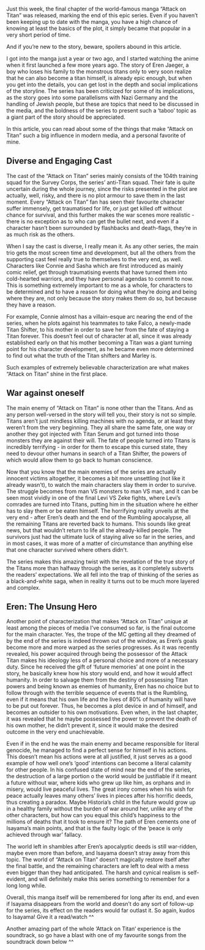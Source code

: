 Just this week, the final chapter of the world-famous manga “Attack on Titan” was released, marking the end of this epic series. Even if you haven’t been keeping up to date with the manga, you have a high chance of knowing at least the basics of the plot, it simply became that popular in a very short period of time.

And if you’re new to the story, beware, spoilers abound in this article.

I got into the manga just a year or two ago, and I started watching the anime when it first launched a few more years ago. The story of Eren Jaeger, a boy who loses his family to the monstrous titans only to very soon realize that he can also become a titan himself, is already epic enough, but when you get into the details, you can get lost in the depth and social implications of the storyline. The series has been criticized for some of its implications, as the story goes into some parallelisms with Nazi Germany and the handling of Jewish people, but these are topics that need to be discussed in the media, and the boldness of the series to present such a ‘taboo’ topic as a giant part of the story should be appreciated.

In this article, you can read about some of the things that make “Attack on Titan” such a big influence in modern media, and a personal favorite of mine.

## Diverse and Engaging Cast

The cast of the “Attack on Titan” series mainly consists of the 104th training squad for the Survey Corps, the series’ anti-Titan squad. Their fate is quite uncertain during the whole journey, since the risks presented in the plot are actually, well, risky, and there is no plot armour to save them in the last moment. Every “Attack on Titan” fan has seen their favourite character suffer immensely, get traumatised for life, or just get killed off without chance for survival, and this further makes the war scenes more realistic - there is no exception as to who can get the bullet next, and even if a character hasn’t been surrounded by flashbacks and death-flags, they’re in as much risk as the others. 

When I say the cast is diverse, I really mean it. As any other series, the main trio gets the most screen time and development, but all the others from the supporting cast feel really true to themselves to the very end, as well. Characters like Connie and Sasha which are first introduced as mainly comic relief, get through traumatising events that have turned them into cold-hearted warriors, and they have personal agendas to commit to now. This is something extremely important to me as a whole, for characters to be determined and to have a reason for doing what they’re doing and being where they are, not only because the story makes them do so, but because they have a reason.

For example, Connie almost has a villain-esque arc nearing the end of the series, when he plots against his teammates to take Falco, a newly-made Titan Shifter, to his mother in order to save her from the fate of staying a Titan forever. This doesn’t feel out of character at all, since it was already established early on that his mother becoming a Titan was a giant turning point for his character development, as he became even more determined to find out what the truth of the Titan shifters and Marley is. 
 
Such examples of extremely believable characterization are what makes “Attack on Titan” shine in the first place.

## War against oneself

The main enemy of “Attack on Titan” is none other than the Titans. And as any person well-versed in the story will tell you, their story is not so simple. Titans aren’t just mindless killing machines with no agenda, or at least they weren’t from the very beginning. They all share the same fate, one way or another they got injected with Titan Serum and got turned into those monsters they are against their will. The fate of people turned into Titans is incredibly terrifying - in order for them to escape this cursed state, they need to devour other humans in search of a Titan Shifter, the powers of which would allow them to go back to human conscience. 

Now that you know that the main enemies of the series are actually innocent victims altogether, it becomes a bit more unsettling (not like it already wasn’t), to watch the main characters slay them in order to survive. The struggle becomes from man VS monsters to man VS man, and it can be seen most vividly in one of the final Levi VS Zeke fights, where Levi’s comrades are turned into Titans, putting him in the situation where he either has to slay them or be eaten himself. The horrifying reality unveils at the very end - after Eren’s death and the end of the Rumbling apocalypse, all the remaining Titans are reverted back to humans. This sounds like great news, but that wouldn’t return to life all the already-killed people. The survivors just had the ultimate luck of staying alive so far in the series, and in most cases, it was more of a matter of circumstance than anything else that one character survived where others didn't.
 
The series makes this amazing twist with the revelation of the true story of the Titans more than halfway through the series, as it completely subverts the readers’ expectations. We all fell into the trap of thinking of the series as a black-and-white saga, when in reality it turns out to be much more layered and complex.

## Eren: The Unsung Hero

Another point of characterization that makes “Attack on Titan” unique at least among the pieces of media I’ve consumed so far, is the final outcome for the main character. Yes, the trope of the MC getting all they dreamed of by the end of the series is indeed thrown out of the window, as Eren’s goals become more and more warped as the series progresses. As it was recently revealed, his power acquired through being the possessor of the Attack Titan makes his ideology less of a personal choice and more of a necessary duty. Since he received the gift of ‘future memories’ at one point in the story, he basically knew how his story would end, and how it would affect humanity. In order to salvage them from the destiny of possessing Titan powers and being known as enemies of humanity, Eren has no choice but to follow through with the terrible sequence of events that is the Rumbling, even if it means that his own life and the lives of 80% of humanity will have to be put out forever. Thus, he becomes a plot device in and of himself, and becomes an outsider to his own motivations. Even when, in the last chapter, it was revealed that he maybe possessed the power to prevent the death of his own mother, he didn’t prevent it, since it would make the desired outcome in the very end unachievable. 

Even if in the end he was the main enemy and became responsible for literal genocide, he managed to find a perfect sense for himself in his actions. This doesn’t mean his actions were at all justified, it just serves as a good example of how well one’s ‘good’ intentions can become a literal calamity for other people. In his confused state of mind near the end of the series, the destruction of a large portion o the world would be justifiable if it meant a future without war, where kids who grew up like him, as orphans and in misery, would live peaceful lives. The great irony comes when his wish for peace actually leaves many others’ lives in pieces after his horrific deeds, thus creating a paradox. Maybe Historia’s child in the future would grow up in a healthy family without the burden of war around her, unlike any of the other characters, but how can you equal this child’s happiness to the millions of deaths that it took to ensure it? The path of Eren cements one of Isayama’s main points, and that is the faulty logic of the ‘peace is only achieved through war’ fallacy. 
 
The world left in shambles after Eren’s apocalyptic deeds is still war-ridden, maybe even more than before, and Isayama doesn’t stray away from this topic. The world of “Attack on Titan” doesn’t magically restore itself after the final battle, and the remaining characters are left to deal with a mess even bigger than they had anticipated. The harsh and cynical realism is self-evident, and will definitely make this series something to remember for a long long while.

Overall, this manga itself will be remembered for long after its end, and even if Isayama disappears from the world and doesn’t do any sort of follow-up for the series, its effect on the readers would far outlast it. So again, kudos to Isayama! Give it a read/watch ^^

Another amazing part of the whole ‘Attack on Titan‘ experience is the soundtrack, so go have a blast with one of my favourite songs from the soundtrack down below ^^